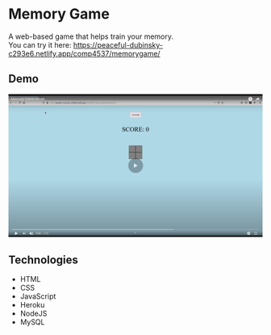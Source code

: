 # Memory Game
A web-based game that helps train your memory.  
You can try it here: https://peaceful-dubinsky-c293e6.netlify.app/comp4537/memorygame/
 
  ## Demo
   [![Demo of App](video.png)](https://www.youtube.com/watch?v=06AuU30kRA4)
  
  ## Technologies
* HTML
* CSS
* JavaScript
* Heroku
* NodeJS
* MySQL   
